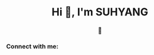 <h1 align="center">Hi 👋, I'm SUHYANG</h1>
<h3 align="center">🧸</h3>

<h3 align="left">Connect with me:</h3>
<p align="left">
</p>
